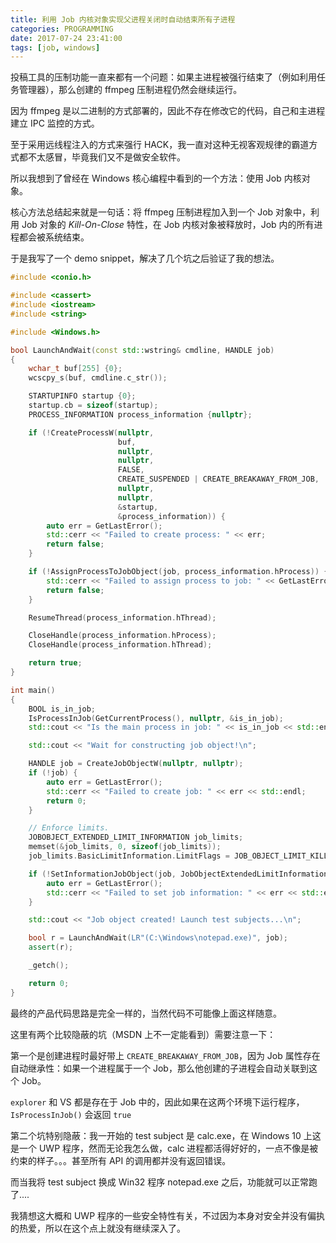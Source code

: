 ```yaml
---
title: 利用 Job 内核对象实现父进程关闭时自动结束所有子进程
categories: PROGRAMMING
date: 2017-07-24 23:41:00
tags: [job, windows]
---
```

投稿工具的压制功能一直来都有一个问题：如果主进程被强行结束了（例如利用任务管理器），那么创建的 ffmpeg 压制进程仍然会继续运行。

因为 ffmpeg 是以二进制的方式部署的，因此不存在修改它的代码，自己和主进程建立 IPC 监控的方式。

至于采用远线程注入的方式来强行 HACK，我一直对这种无视客观规律的霸道方式都不太感冒，毕竟我们又不是做安全软件。

所以我想到了曾经在 Windows 核心编程中看到的一个方法：使用 Job 内核对象。

核心方法总结起来就是一句话：将 ffmpeg 压制进程加入到一个 Job 对象中，利用 Job 对象的 *Kill-On-Close* 特性，在 Job 内核对象被释放时，Job 内的所有进程都会被系统结束。

于是我写了一个 demo snippet，解决了几个坑之后验证了我的想法。

```cpp
#include <conio.h>

#include <cassert>
#include <iostream>
#include <string>

#include <Windows.h>

bool LaunchAndWait(const std::wstring& cmdline, HANDLE job)
{
    wchar_t buf[255] {0};
    wcscpy_s(buf, cmdline.c_str());

    STARTUPINFO startup {0};
    startup.cb = sizeof(startup);
    PROCESS_INFORMATION process_information {nullptr};

    if (!CreateProcessW(nullptr,
                        buf,
                        nullptr,
                        nullptr,
                        FALSE,
                        CREATE_SUSPENDED | CREATE_BREAKAWAY_FROM_JOB,   // important
                        nullptr,
                        nullptr,
                        &startup,
                        &process_information)) {
        auto err = GetLastError();
        std::cerr << "Failed to create process: " << err;
        return false;
    }

    if (!AssignProcessToJobObject(job, process_information.hProcess)) {
        std::cerr << "Failed to assign process to job: " << GetLastError();
        return false;
    }

    ResumeThread(process_information.hThread);

    CloseHandle(process_information.hProcess);
    CloseHandle(process_information.hThread);

    return true;
}

int main()
{
    BOOL is_in_job;
    IsProcessInJob(GetCurrentProcess(), nullptr, &is_in_job);
    std::cout << "Is the main process in job: " << is_in_job << std::endl;

    std::cout << "Wait for constructing job object!\n";

    HANDLE job = CreateJobObjectW(nullptr, nullptr);
    if (!job) {
        auto err = GetLastError();
        std::cerr << "Failed to create job: " << err << std::endl;
        return 0;
    }

    // Enforce limits.
    JOBOBJECT_EXTENDED_LIMIT_INFORMATION job_limits;
    memset(&job_limits, 0, sizeof(job_limits));
    job_limits.BasicLimitInformation.LimitFlags = JOB_OBJECT_LIMIT_KILL_ON_JOB_CLOSE;

    if (!SetInformationJobObject(job, JobObjectExtendedLimitInformation, &job_limits, sizeof(job_limits))) {
        auto err = GetLastError();
        std::cerr << "Failed to set job information: " << err << std::endl;
    }

    std::cout << "Job object created! Launch test subjects...\n";

    bool r = LaunchAndWait(LR"(C:\Windows\notepad.exe)", job);
    assert(r);

    _getch();

    return 0;
}
```

最终的产品代码思路是完全一样的，当然代码不可能像上面这样随意。

这里有两个比较隐蔽的坑（MSDN 上不一定能看到）需要注意一下：

第一个是创建进程时最好带上 `CREATE_BREAKAWAY_FROM_JOB`，因为 Job 属性存在自动继承性：如果一个进程属于一个 Job，那么他创建的子进程会自动关联到这个 Job。

`explorer` 和 VS 都是存在于 Job 中的，因此如果在这两个环境下运行程序， `IsProcessInJob()` 会返回 `true`

第二个坑特别隐蔽：我一开始的 test subject 是 calc.exe，在 Windows 10 上这是一个 UWP 程序，然而无论我怎么做，calc 进程都活得好好的，一点不像是被约束的样子。。。甚至所有 API 的调用都并没有返回错误。

而当我将 test subject 换成 Win32 程序 notepad.exe 之后，功能就可以正常跑了....

我猜想这大概和 UWP 程序的一些安全特性有关，不过因为本身对安全并没有偏执的热爱，所以在这个点上就没有继续深入了。
